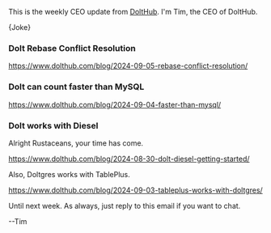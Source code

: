This is the weekly CEO update from [DoltHub](https://www.dolthub.com/). I'm Tim, the CEO of DoltHub. 

{Joke}

### Dolt Rebase Conflict Resolution

https://www.dolthub.com/blog/2024-09-05-rebase-conflict-resolution/

### Dolt can count faster than MySQL

https://www.dolthub.com/blog/2024-09-04-faster-than-mysql/

### Dolt works with Diesel

Alright Rustaceans, your time has come. 

https://www.dolthub.com/blog/2024-08-30-dolt-diesel-getting-started/

Also, Doltgres works with TablePlus.

https://www.dolthub.com/blog/2024-09-03-tableplus-works-with-doltgres/


Until next week. As always, just reply to this email if you want to chat.

--Tim